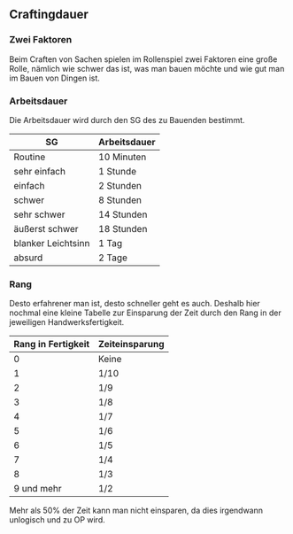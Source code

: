 ## Craftingdauer

### Zwei Faktoren

Beim Craften von Sachen spielen im Rollenspiel zwei Faktoren eine große Rolle, nämlich wie schwer das ist, was man bauen möchte und wie gut man im Bauen von Dingen ist.

### Arbeitsdauer

Die Arbeitsdauer wird durch den SG des zu Bauenden bestimmt.

| SG | Arbeitsdauer |
| - | - |
| Routine | 10 Minuten |
| sehr einfach | 1 Stunde |
| einfach | 2 Stunden |
| schwer | 8 Stunden |
| sehr schwer | 14 Stunden |
| äußerst schwer | 18 Stunden |
| blanker Leichtsinn | 1 Tag |
| absurd | 2 Tage |

### Rang

Desto erfahrener man ist, desto schneller geht es auch. Deshalb hier nochmal eine kleine Tabelle zur Einsparung der Zeit durch den Rang in der jeweiligen Handwerksfertigkeit.

| Rang in Fertigkeit | Zeiteinsparung |
| - | - |
| 0 | Keine |
| 1 | 1/10 |
| 2 | 1/9 |
| 3 | 1/8 |
| 4 | 1/7 |
| 5 | 1/6 |
| 6 | 1/5 |
| 7 | 1/4 |
| 8 | 1/3 |
| 9 und mehr | 1/2 |

Mehr als 50% der Zeit kann man nicht einsparen, da dies irgendwann unlogisch und zu OP wird.
